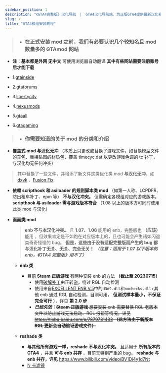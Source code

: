 ```yaml
---
sidebar_position: 1
description: "《GTA4完整版》汉化导航　|　GTA4汉化导航站，为正版GTA4提供最新汉化补丁"
slug: /
title: "GTA4模组安装教程"
---
```


> - ### 在正式安装 mod 之前，我们有必要认识几个较知名且 mod 数量多的 GTAmod 网站

- **注：基本都是外网 无中文** 可使用浏览器自动翻译 **其中有些网站需要注册账号后才能下载**

- 1.[gtainside](https://www.gtainside.com/en/gta4mods)
- 2.[gtaforums](https://gtaforums.com/forum/311-mod-showroom/)
- 3.[libertycity](https://libertycity.net/files/gta-4/)
- 4.[nexusmods](https://www.nexusmods.com/gta4)
- 5.[gtaall](https://www.gtaall.com/gta-4/)
- 6.[gtagaming](https://gtagaming.com)

> - ### 你需要知道的关于 mod 的分类和介绍

- **覆盖式 mod 与汉化无冲** （本质上只更改或替换了游戏文件，如替换模型文件的车包、替换贴图的材质包、覆盖 timecyc.dat 以更改游戏色调的 tc 补丁，与汉化均无任何冲突）

> 其中替换了一些文件，并增添了新文件这类优化类 mod **与汉化无冲**。如[dxvk](https://wwi.lanzoup.com/b07xe74sj) 、[Fusion Fix](https://wwi.lanzoup.com/b07xe74sj)

- **依赖 scripthook 和 asiloader 的规则脚本类 mod** （如第一人称、LCPDFR、防出租车补丁、epm 等） **不与汉化冲突。** 但需确定各模组对应的游戏版本。**scripthook 与 asiloader 需与游戏版本符合**
  （1.08 以上的版本方可同时使用此类 mod 与汉化）
- **画面类 mod**

  > **enb 不与本汉化冲突。** 且 **1.07、1.08** 能用的 enb，完整版也 **（应该）** 能用 ，但效果肯定是不如跑在对应版本上的，且也可能会产生诸如闪退类奇奇怪怪的 bug。 **但是，这些由于没有适配完整版而产生的 bug 都与汉化补丁无关、无关、完全无关！** **_（注意：适用于 1.07 以下版本的 enb，《GTA4 完整版》用不了）_**

  - **enb 类**

    - 目前 **Steam 正版游戏** 有两种安装 enb 的方法 **（截止至 20230715）**
      - 使用[破解补丁](https://wwi.lanzoup.com/b07xe74sj)由正转盗，绕过 RGL 自动检测
      - 使用来自[EXCELLENT ENB V.5](https://www.nexusmods.com/gta4/mods/145)中的`d3d9.dll`和`nochecks.dll`+其他 enb 通过 RGL 自动检测，目测可用， **但测试样本量小，不保证完全可行** ），详见 **第 2.0 步**
      - **_已经失效：_**~~**Steam 正版游戏** 想要安装 enb 需要替换 RGL 老版本文件以防止游戏无法启动、RGL 报错等情况。详见 https://tieba.baidu.com/p/7879731433 **（此方法由于新版本 RGL 更新会自动验证游戏文件）**~~

  - **reshade 类**

    - **与其他所有游戏一样，reshade 不与汉化冲突。** 且适用于 **所有版本的 GTA4** ，并且 **可与 enb 共存** ，目前无特别严重的 bug。
      **reshade 与 enb 共存，详见** https://www.bilibili.com/video/BV1Di4y1d7Nt
    - [N 卡滤镜](https://www.bilibili.com/video/BV1DG4y1i7Lu)
